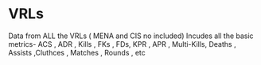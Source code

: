 # VRLs

Data from ALL the VRLs ( MENA and CIS no included)
Incudes all the basic metrics- 
ACS , ADR , Kills , FKs , FDs, KPR , APR , Multi-Kills, Deaths , Assists ,Cluthces , Matches , Rounds , etc
